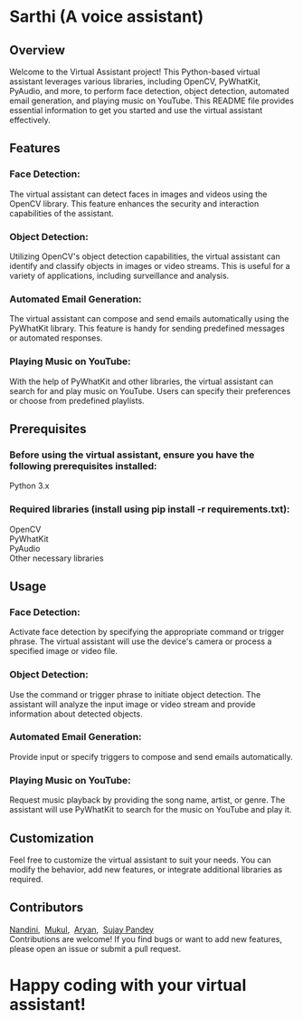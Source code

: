 # Sarthi (A voice assistant)
## Overview
Welcome to the Virtual Assistant project! This Python-based virtual assistant leverages various libraries, including OpenCV, PyWhatKit, PyAudio, and more, to perform face detection, object detection, automated email generation, and playing music on YouTube. This README file provides essential information to get you started and use the virtual assistant effectively.

## Features
### Face Detection: 
The virtual assistant can detect faces in images and videos using the OpenCV library. This feature enhances the security and interaction capabilities of the assistant.

### Object Detection: 
Utilizing OpenCV's object detection capabilities, the virtual assistant can identify and classify objects in images or video streams. This is useful for a variety of applications, including surveillance and analysis.

### Automated Email Generation: 
The virtual assistant can compose and send emails automatically using the PyWhatKit library. This feature is handy for sending predefined messages or automated responses.

### Playing Music on YouTube: 
With the help of PyWhatKit and other libraries, the virtual assistant can search for and play music on YouTube. Users can specify their preferences or choose from predefined playlists.

## Prerequisites
### Before using the virtual assistant, ensure you have the following prerequisites installed:<br>
Python 3.x <br>
### Required libraries (install using pip install -r requirements.txt):<br>
OpenCV <br>
PyWhatKit <br>
PyAudio <br>
Other necessary libraries

## Usage
### Face Detection:
Activate face detection by specifying the appropriate command or trigger phrase.
The virtual assistant will use the device's camera or process a specified image or video file.

### Object Detection:
Use the command or trigger phrase to initiate object detection.
The assistant will analyze the input image or video stream and provide information about detected objects.

### Automated Email Generation:
Provide input or specify triggers to compose and send emails automatically.

### Playing Music on YouTube:
Request music playback by providing the song name, artist, or genre.
The assistant will use PyWhatKit to search for the music on YouTube and play it.

## Customization
Feel free to customize the virtual assistant to suit your needs. You can modify the behavior, add new features, or integrate additional libraries as required.

## Contributors
[Nandini](https://github.com/Nanzz94), &nbsp;[Mukul](https://github.com/00mukul), &nbsp;[Aryan](https://github.com/aryanupadhyay29), &nbsp;[Sujay Pandey](https://github.com/sujaypandey12)<br>
Contributions are welcome! If you find bugs or want to add new features, please open an issue or submit a pull request.

# Happy coding with your virtual assistant!
